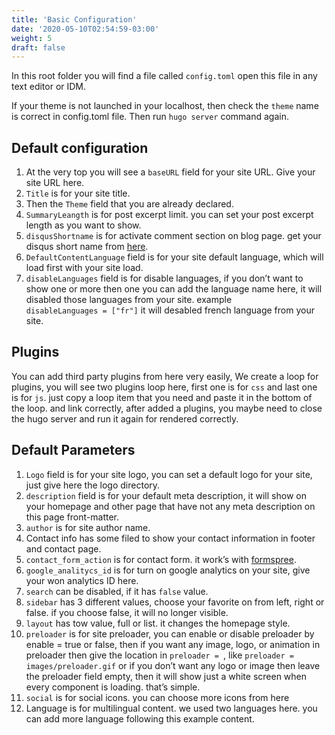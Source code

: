 ```yaml
---
title: 'Basic Configuration'
date: '2020-05-10T02:54:59-03:00'
weight: 5
draft: false
---
```

In this root folder you will find a file called `config.toml` open this file in any text editor or IDM.

If your theme is not launched in your localhost, then check the `theme` name is correct in config.toml file. Then run `hugo server` command again.

Default configuration
---------------------

1. At the very top you will see a `baseURL` field for your site URL. Give your site URL here.
2. `Title` is for your site title.
3. Then the `Theme` field that you are already declared.
4. `SummaryLeangth` is for post excerpt limit. you can set your post excerpt length as you want to show.
5. `disqusShortname` is for activate comment section on blog page. get your disqus short name from [here](https://disqus.com/).
6. `DefaultContentLanguage` field is for your site default language, which will load first with your site load.
7. `disableLanguages` field is for disable languages, if you don’t want to show one or more then one you can add the language name here, it will disabled those languages from your site. example   
  `disableLanguages = ["fr"]` it will desabled french language from your site.

Plugins
-------

You can add third party plugins from here very easily, We create a loop for plugins, you will see two plugins loop here, first one is for `css` and last one is for `js`. just copy a loop item that you need and paste it in the bottom of the loop. and link correctly, after added a plugins, you maybe need to close the hugo server and run it again for rendered correctly.

Default Parameters
------------------

1. `Logo` field is for your site logo, you can set a default logo for your site, just give here the logo directory.
2. `description` field is for your default meta description, it will show on your homepage and other page that have not any meta description on this page front-matter.
3. `author` is for site author name.
4. Contact info has some filed to show your contact information in footer and contact page.
5. `contact_form_action` is for contact form. it work’s with [formspree](https://formspree.io/).
6. `google_analitycs_id` is for turn on google analytics on your site, give your won analytics ID here.
7. `search` can be disabled, if it has `false` value.
8. `sidebar` has 3 different values, choose your favorite on from left, right or false. if you choose false, it will no longer visible.
9. `layout` has tow value, full or list. it changes the homepage style.
10. `preloader` is for site preloader, you can enable or disable preloader by enable = true or false, then if you want any image, logo, or animation in preloader then give the location in `preloader = `, like `preloader = images/preloader.gif` or if you don’t want any logo or image then leave the preloader field empty, then it will show just a white screen when every component is loading. that’s simple.
11. `social` is for social icons. you can choose more icons from here
12. Language is for multilingual content. we used two languages here. you can add more language following this example content.